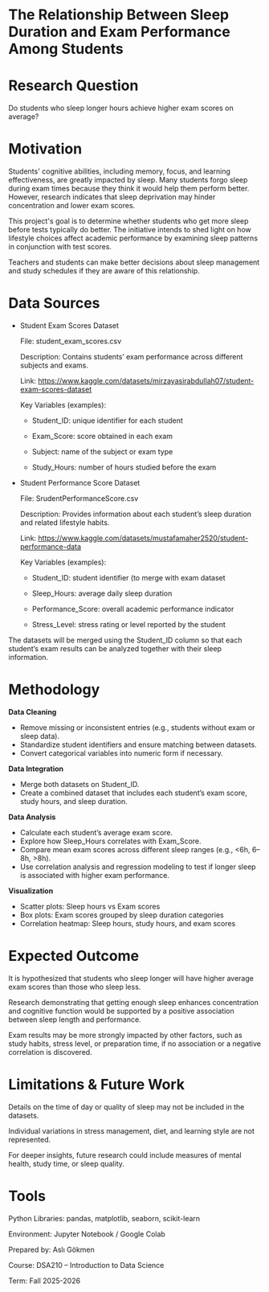 # The Relationship Between Sleep Duration and Exam Performance Among Students

# Research Question
Do students who sleep longer hours achieve higher exam scores on average?

# Motivation
Students' cognitive abilities, including memory, focus, and learning effectiveness, are greatly impacted by sleep. Many students forgo sleep during exam times because they think it would help them perform better. However, research indicates that sleep deprivation may hinder concentration and lower exam scores.

This project's goal is to determine whether students who get more sleep before tests typically do better. The initiative intends to shed light on how lifestyle choices affect academic performance by examining sleep patterns in conjunction with test scores.

Teachers and students can make better decisions about sleep management and study schedules if they are aware of this relationship.

# Data Sources

- Student Exam Scores Dataset

  File: student_exam_scores.csv

  Description: Contains students’ exam performance across different subjects and exams.

	Link: https://www.kaggle.com/datasets/mirzayasirabdullah07/student-exam-scores-dataset

  
	Key Variables (examples):

    - Student_ID: unique identifier for each student

    - Exam_Score: score obtained in each exam
      
    - Subject: name of the subject or exam type
 
    - Study_Hours: number of hours studied before the exam

- Student Performance Score Dataset
  
  File: SrudentPerformanceScore.csv
  
 	Description: Provides information about each student’s sleep duration and related lifestyle habits.

  Link: https://www.kaggle.com/datasets/mustafamaher2520/student-performance-data

 	Key Variables (examples):

   - Student_ID: student identifier (to merge with exam dataset
	 
   - Sleep_Hours: average daily sleep duration
  
   - Performance_Score: overall academic performance indicator
     
   - Stress_Level: stress rating or level reported by the student
  
 The datasets will be merged using the Student_ID column so that each student’s exam results can be analyzed together with their sleep information.

# Methodology

**Data Cleaning**
- Remove missing or inconsistent entries (e.g., students without exam or sleep data).
- Standardize student identifiers and ensure matching between datasets.
- Convert categorical variables into numeric form if necessary.

**Data Integration**
- Merge both datasets on Student_ID.
- Create a combined dataset that includes each student’s exam score, study hours, and sleep duration.

**Data Analysis**
- Calculate each student’s average exam score.
- Explore how Sleep_Hours correlates with Exam_Score.
- Compare mean exam scores across different sleep ranges (e.g., <6h, 6–8h, >8h).
- Use correlation analysis and regression modeling to test if longer sleep is associated with higher exam performance.

**Visualization**
- Scatter plots: Sleep hours vs Exam scores
- Box plots: Exam scores grouped by sleep duration categories
- Correlation heatmap: Sleep hours, study hours, and exam scores

# Expected Outcome

It is hypothesized that students who sleep longer will have higher average exam scores than those who sleep less.

Research demonstrating that getting enough sleep enhances concentration and cognitive function would be supported by a positive association between sleep length and performance.

Exam results may be more strongly impacted by other factors, such as study habits, stress level, or preparation time, if no association or a negative correlation is discovered.

# Limitations & Future Work
Details on the time of day or quality of sleep may not be included in the datasets.

Individual variations in stress management, diet, and learning style are not represented.

For deeper insights, future research could include measures of mental health, study time, or sleep quality.

# Tools
Python Libraries: pandas, matplotlib, seaborn, scikit-learn

Environment: Jupyter Notebook / Google Colab


Prepared by: Aslı Gökmen

Course: DSA210 – Introduction to Data Science

Term: Fall 2025-2026


